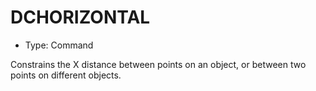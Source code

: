 # DCHORIZONTAL

- Type: Command

Constrains the X distance between points on an object, or between two points on different objects.
